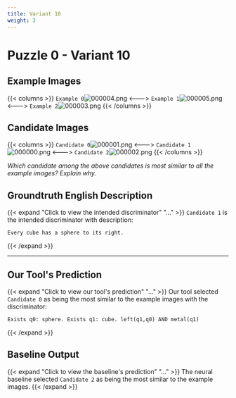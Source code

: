 ```yaml
---
title: Variant 10
weight: 3
---
```


# Puzzle 0 - Variant 10

## Example Images
{{< columns >}}
`Example 0`![000004.png](/clevr-variants/apocope/fovariant-10/render/images/CLEVR_val_000004.png)
<--->
`Example 1`![000005.png](/clevr-variants/apocope/fovariant-10/render/images/CLEVR_val_000005.png)
<--->
`Example 2`![000003.png](/clevr-variants/apocope/fovariant-10/render/images/CLEVR_val_000003.png)
{{< /columns >}}

## Candidate Images
{{< columns >}}
`Candidate 0`![000001.png](/clevr-variants/apocope/fovariant-10/render/images/CLEVR_val_000001.png)
<--->
`Candidate 1`![000000.png](/clevr-variants/apocope/fovariant-10/render/images/CLEVR_val_000000.png)
<--->
`Candidate 2`![000002.png](/clevr-variants/apocope/fovariant-10/render/images/CLEVR_val_000002.png)
{{< /columns >}}

*Which candidate among the above candidates is most similar to all the example images? Explain why.*

## Groundtruth English Description

{{< expand "Click to view the intended discriminator" "..." >}}
`Candidate 1` is the intended discriminator with description:
```plaintext 
Every cube has a sphere to its right.
```
{{< /expand >}}

---



## Our Tool's Prediction

{{< expand "Click to view our tool's prediction" "..." >}}
Our tool selected `Candidate 0` as being the most similar to the example images with the discriminator:
```plaintext
Exists q0: sphere. Exists q1: cube. left(q1,q0) AND metal(q1)
```
{{< /expand >}}



## Baseline Output

{{< expand "Click to view the baseline's prediction" "..." >}}
The neural baseline selected `Candidate 2` as being the most similar to the example images.
{{< /expand >}}

